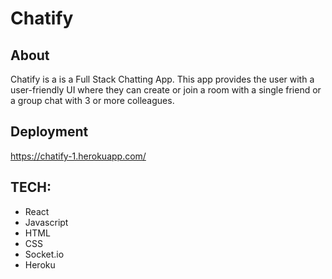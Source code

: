# Chatify

## About

Chatify is a is a Full Stack Chatting App. This app provides the user with a user-friendly UI where they can create or join a room with a single friend or a group chat with 3 or more colleagues.

## Deployment

https://chatify-1.herokuapp.com/

## TECH:

- React
- Javascript
- HTML
- CSS
- Socket.io
- Heroku
